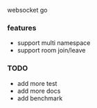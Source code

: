 
websocket go


### features

* support multi namespace
* support room join/leave


### TODO

* add more test
* add more docs
* add benchmark


